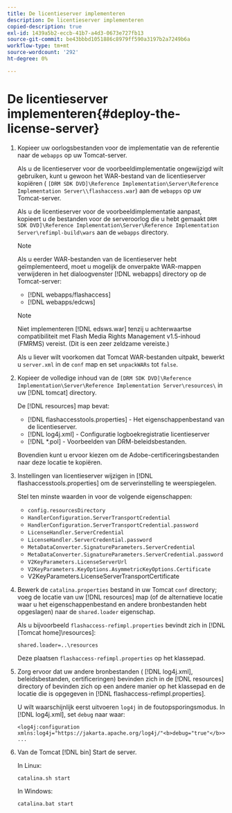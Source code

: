 ```yaml
---
title: De licentieserver implementeren
description: De licentieserver implementeren
copied-description: true
exl-id: 1439a5b2-eccb-41b7-a4d3-0673e727fb13
source-git-commit: be43bbbd1051886c8979ff590a3197b2a7249b6a
workflow-type: tm+mt
source-wordcount: '292'
ht-degree: 0%

---
```


# De licentieserver implementeren{#deploy-the-license-server}

1. Kopieer uw oorlogsbestanden voor de implementatie van de referentie naar de `webapps` op uw Tomcat-server.

   Als u de licentieserver voor de voorbeeldimplementatie ongewijzigd wilt gebruiken, kunt u gewoon het WAR-bestand van de licentieserver kopiëren ( `[DRM SDK DVD]\Reference Implementation\Server\Reference Implementation Server\\flashaccess.war`) aan de `webapps` op uw Tomcat-server.

   Als u de licentieserver voor de voorbeeldimplementatie aanpast, kopieert u de bestanden voor de serveroorlog die u hebt gemaakt `DRM SDK DVD]\Reference Implementation\Server\Reference Implementation Server\refimpl-build\wars` aan de `webapps` directory.

   >[!NOTE]
   >
   >Als u eerder WAR-bestanden van de licentieserver hebt geïmplementeerd, moet u mogelijk de onverpakte WAR-mappen verwijderen in het dialoogvenster [!DNL webapps] directory op de Tomcat-server:
   >
   >* [!DNL webapps/flashaccess]
   >* [!DNL webapps/edcws]


   >[!NOTE]
   >
   >Niet implementeren [!DNL edsws.war] tenzij u achterwaartse compatibiliteit met Flash Media Rights Management v1.5-inhoud (FMRMS) vereist. (Dit is een zeer zeldzame vereiste.)
   >
   >Als u liever wilt voorkomen dat Tomcat WAR-bestanden uitpakt, bewerkt u `server.xml` in de `conf` map en set `unpackWARs` tot `false`.

1. Kopieer de volledige inhoud van de `[DRM SDK DVD]\Reference Implementation\Server\Reference Implementation Server\resources\` in uw [!DNL tomcat] directory.

   De [!DNL resources] map bevat:

   * [!DNL flashaccesstools.properties] - Het eigenschappenbestand van de licentieserver.
   * [!DNL log4j.xml] - Configuratie logboekregistratie licentieserver
   * [!DNL *.pol] - Voorbeelden van DRM-beleidsbestanden.

   Bovendien kunt u ervoor kiezen om de Adobe-certificeringsbestanden naar deze locatie te kopiëren.

1. Instellingen van licentieserver wijzigen in [!DNL flashaccesstools.properties] om de serverinstelling te weerspiegelen.

   Stel ten minste waarden in voor de volgende eigenschappen:

   * `config.resourcesDirectory`
   * `HandlerConfiguration.ServerTransportCredential`
   * `HandlerConfiguration.ServerTransportCredential.password`
   * `LicenseHandler.ServerCredential`
   * `LicenseHandler.ServerCredential.password`
   * `MetaDataConverter.SignatureParameters.ServerCredential`
   * `MetaDataConverter.SignatureParameters.ServerCredential.password`
   * `V2KeyParameters.LicenseServerUrl`
   * `V2KeyParameters.KeyOptions.AsymmetricKeyOptions.Certificate`
   * V2KeyParameters.LicenseServerTransportCertificate

1. Bewerk de `catalina.properties` bestand in uw Tomcat `conf` directory; voeg de locatie van uw [!DNL resources] map (of de alternatieve locatie waar u het eigenschappenbestand en andere bronbestanden hebt opgeslagen) naar de `shared.loader` eigenschap.

   Als u bijvoorbeeld `flashaccess-refimpl.properties` bevindt zich in [!DNL [Tomcat home]\resources\]:

   ```
   shared.loader=..\resources
   ```

   Deze plaatsen `flashaccess-refimpl.properties` op het klassepad.
1. Zorg ervoor dat uw andere bronbestanden ( [!DNL log4j.xml], beleidsbestanden, certificeringen) bevinden zich in de [!DNL resources] directory of bevinden zich op een andere manier op het klassepad en de locatie die is opgegeven in [!DNL flashaccess-refimpl.properties].

   U wilt waarschijnlijk eerst uitvoeren `log4j` in de foutopsporingsmodus. In [!DNL log4j.xml], set `debug` naar waar:

   ```
   <log4j:configuration xmlns:log4j="https://jakarta.apache.org/log4j/"<b>debug="true"</b>>
   ...
   ```

1. Van de Tomcat [!DNL bin] Start de server.

   In Linux:

   ```
   catalina.sh start
   ```

   In Windows:

   ```
   catalina.bat start
   ```

